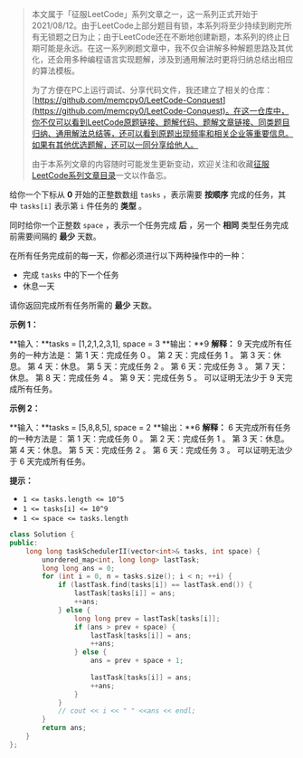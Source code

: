 > 本文属于「征服LeetCode」系列文章之一，这一系列正式开始于2021/08/12。由于LeetCode上部分题目有锁，本系列将至少持续到刷完所有无锁题之日为止；由于LeetCode还在不断地创建新题，本系列的终止日期可能是永远。在这一系列刷题文章中，我不仅会讲解多种解题思路及其优化，还会用多种编程语言实现题解，涉及到通用解法时更将归纳总结出相应的算法模板。
> <b></b>
> 
> 为了方便在PC上运行调试、分享代码文件，我还建立了相关的仓库：[https://github.com/memcpy0/LeetCode-Conquest](https://github.com/memcpy0/LeetCode-Conquest)。在这一仓库中，你不仅可以看到LeetCode原题链接、题解代码、题解文章链接、同类题目归纳、通用解法总结等，还可以看到原题出现频率和相关企业等重要信息。如果有其他优选题解，还可以一同分享给他人。
> <b></b>
> 
> 由于本系列文章的内容随时可能发生更新变动，欢迎关注和收藏[征服LeetCode系列文章目录](https://memcpy0.blog.csdn.net/article/details/119656559)一文以作备忘。

给你一个下标从 **0** 开始的正整数数组 `tasks` ，表示需要 **按顺序** 完成的任务，其中 `tasks[i]` 表示第 `i` 件任务的 **类型** 。

同时给你一个正整数 `space` ，表示一个任务完成 **后** ，另一个 **相同** 类型任务完成前需要间隔的 **最少** 天数。

在所有任务完成前的每一天，你都必须进行以下两种操作中的一种：

- 完成 `tasks` 中的下一个任务
- 休息一天

请你返回完成所有任务所需的 **最少** 天数。

**示例 1：**

**输入：**tasks = [1,2,1,2,3,1], space = 3
**输出：**9
**解释：**
9 天完成所有任务的一种方法是：
第 1 天：完成任务 0 。
第 2 天：完成任务 1 。
第 3 天：休息。
第 4 天：休息。
第 5 天：完成任务 2 。
第 6 天：完成任务 3 。
第 7 天：休息。
第 8 天：完成任务 4 。
第 9 天：完成任务 5 。
可以证明无法少于 9 天完成所有任务。

**示例 2：**

**输入：**tasks = [5,8,8,5], space = 2
**输出：**6
**解释：**
6 天完成所有任务的一种方法是：
第 1 天：完成任务 0 。
第 2 天：完成任务 1 。
第 3 天：休息。
第 4 天：休息。
第 5 天：完成任务 2 。
第 6 天：完成任务 3 。
可以证明无法少于 6 天完成所有任务。

**提示：**

- `1 <= tasks.length <= 10^5`
- `1 <= tasks[i] <= 10^9`
- `1 <= space <= tasks.length`

```cpp
class Solution {
public:
    long long taskSchedulerII(vector<int>& tasks, int space) {
        unordered_map<int, long long> lastTask;
        long long ans = 0;
        for (int i = 0, n = tasks.size(); i < n; ++i) {
            if (lastTask.find(tasks[i]) == lastTask.end()) {
                lastTask[tasks[i]] = ans;
                ++ans;
            } else {
                long long prev = lastTask[tasks[i]];
                if (ans > prev + space) {
                    lastTask[tasks[i]] = ans;
                    ++ans;
                } else {
                    ans = prev + space + 1;
                    
                    lastTask[tasks[i]] = ans;
                    ++ans;
                }
            }
            // cout << i << " " <<ans << endl;
        }
        return ans;
    }
};
```